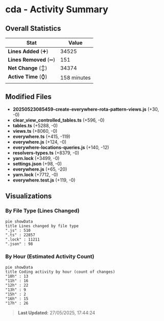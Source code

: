 # cda - Activity Summary 

## Overall Statistics

| Stat                   | Value                                                             |
| ---------------------- | ----------------------------------------------------------------- |
| **Lines Added** (➕)   | 34525                                          |
| **Lines Removed** (➖) | 151                                        |
| **Net Change** (↕)    | 34374                |
| **Active Time** (⌚)   | 158 minutes |


## Modified Files
- **20250523085459-create-everywhere-rota-pattern-views.js** (+30, -0)
- **clear_view_controlled_tables.ts** (+596, -0)
- **tables.ts** (+5288, -0)
- **views.ts** (+8060, -0)
- **everywhere.ts** (+415, -119)
- **everywhere.js** (+124, -0)
- **everywhere-locations-queries.js** (+140, -12)
- **resolvers-types.ts** (+8379, -0)
- **yarn.lock** (+3499, -0)
- **settings.json** (+98, -0)
- **everywhere.js** (+65, -20)
- **yarn.lock** (+7712, -0)
- **everywhere.test.js** (+119, -0)

## Visualizations

### By File Type (Lines Changed)

```mermaid
pie showData
title Lines changed by file type
".js" : 510
".ts" : 22857
".lock" : 11211
".json" : 98
```

### By Hour (Estimated Activity Count)

```mermaid
pie showData
title Coding activity by hour (count of changes)
"10h" : 13
"11h" : 16
"12h" : 22
"13h" : 9
"15h" : 2
"16h" : 15
"17h" : 26
```


> **Last Updated:** 27/05/2025, 17:44:24